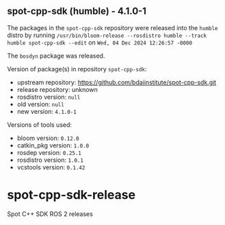 ## spot-cpp-sdk (humble) - 4.1.0-1

The packages in the `spot-cpp-sdk` repository were released into the `humble` distro by running `/usr/bin/bloom-release --rosdistro humble --track humble spot-cpp-sdk --edit` on `Wed, 04 Dec 2024 12:26:57 -0000`

The `bosdyn` package was released.

Version of package(s) in repository `spot-cpp-sdk`:

- upstream repository: https://github.com/bdaiinstitute/spot-cpp-sdk.git
- release repository: unknown
- rosdistro version: `null`
- old version: `null`
- new version: `4.1.0-1`

Versions of tools used:

- bloom version: `0.12.0`
- catkin_pkg version: `1.0.0`
- rosdep version: `0.25.1`
- rosdistro version: `1.0.1`
- vcstools version: `0.1.42`


# spot-cpp-sdk-release
Spot C++ SDK ROS 2 releases
